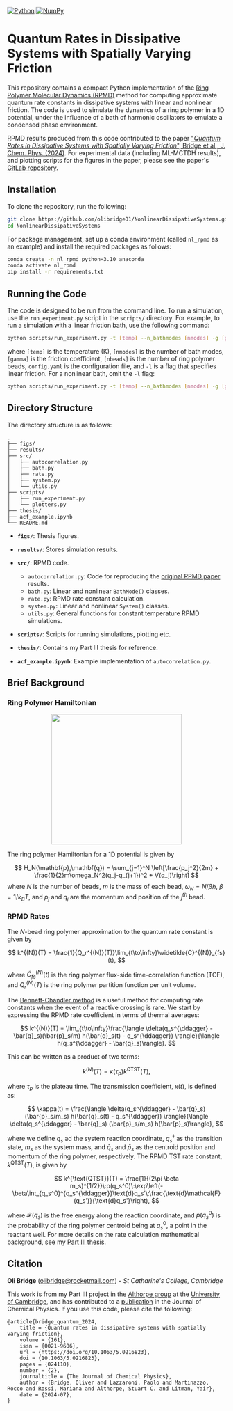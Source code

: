 [![Python](https://img.shields.io/badge/Python-3776AB?logo=python&logoColor=fff)](#)
[![NumPy](https://img.shields.io/badge/NumPy-4DABCF?logo=numpy&logoColor=fff)](#)


# Quantum Rates in Dissipative Systems with Spatially Varying Friction

This repository contains a compact Python implementation of the [Ring Polymer Molecular Dynamics (RPMD)](https://doi.org/10.1063/1.1777575) method for computing approximate quantum rate constants in dissipative systems with linear and nonlinear friction. The code is used to simulate the dynamics of a ring polymer in a 1D potential, under the influence of a bath of harmonic oscillators to emulate a condensed phase environment.

RPMD results produced from this code contributed to the paper ["*Quantum Rates in Dissipative Systems with Spatially Varying Friction*", Bridge et al., J. Chem. Phys. (2024)](https://doi.org/10.1063/5.0216823). For experimental data (including ML-MCTDH results), and plotting scripts for the figures in the paper, please see the paper's [GitLab repository](https://gitlab.com/litman90/quantum_spatially_varying_friction).



## Installation
To clone the repository, run the following:
  ```bash
  git clone https://github.com/olibridge01/NonlinearDissipativeSystems.git
  cd NonlinearDissipativeSystems
  ```
For package management, set up a conda environment (called `nl_rpmd` as an example) and install the required packages as follows:
  ```bash
  conda create -n nl_rpmd python=3.10 anaconda
  conda activate nl_rpmd
  pip install -r requirements.txt
  ```

## Running the Code
The code is designed to be run from the command line. To run a simulation, use the `run_experiment.py` script in the `scripts/` directory. For example, to run a simulation with a linear friction bath, use the following command:
  ```bash
  python scripts/run_experiment.py -t [temp] --n_bathmodes [nmodes] -g [gamma] -n [nbeads] -c config.yaml -l
  ```
where `[temp]` is the temperature (K), `[nmodes]` is the number of bath modes, `[gamma]` is the friction coefficient, `[nbeads]` is the number of ring polymer beads, `config.yaml` is the configuration file, and `-l` is a flag that specifies linear friction. 
For a nonlinear bath, omit the `-l` flag:
  ```bash
  python scripts/run_experiment.py -t [temp] --n_bathmodes [nmodes] -g [gamma] -n [nbeads] -c config.yaml
  ```


## Directory Structure

The directory structure is as follows:
```
.
├── figs/
├── results/
├── src/
│   ├── autocorrelation.py
│   ├── bath.py
│   ├── rate.py
│   ├── system.py
│   └── utils.py
├── scripts/
│   ├── run_experiment.py
│   └── plotters.py
├── thesis/
├── acf_example.ipynb
└── README.md
```

- **`figs/`**: Thesis figures.
- **`results/`**: Stores simulation results.
- **`src/`**: RPMD code.
  - `autocorrelation.py`: Code for reproducing the [original RPMD paper](https://doi.org/10.1063/1.1777575) results.
  - `bath.py`: Linear and nonlinear `BathMode()` classes.
  - `rate.py`: RPMD rate constant calculation.
  - `system.py`: Linear and nonlinear `System()` classes.
  - `utils.py`: General functions for constant temperature RPMD simulations.

- **`scripts/`**: Scripts for running simulations, plotting etc.
- **`thesis/`**: Contains my Part III thesis for reference.
- **`acf_example.ipynb`**: Example implementation of `autocorrelation.py`.


## Brief Background

### Ring Polymer Hamiltonian

<p align="center">
  <img src="https://github.com/olibridge01/NonlinearDissipativeSystems/assets/86416298/01d37871-359f-4006-a4b3-0a2783bd4e5b"  width="300">
</p>

The ring polymer Hamiltonian for a 1D potential is given by

$$
H_N(\mathbf{p},\mathbf{q}) = \sum_{j=1}^N \left[\frac{p_j^2}{2m} + \frac{1}{2}m\omega_N^2(q_j-q_{j+1})^2 + V(q_j)\right]
$$
where $N$ is the number of beads, $m$ is the mass of each bead, $\omega_N=N/\beta \hbar$, $\beta=1/k_BT$, and $p_j$ and $q_j$ are the momentum and position of the $j^{th}$ bead.

### RPMD Rates
The $N$-bead ring polymer approximation to the quantum rate constant is given by

$$
    k^{(N)}(T) = \frac{1}{Q_r^{(N)}(T)}\lim_{t\to\infty}\widetilde{C}^{(N)}_{fs}(t),
$$

where $\widetilde{C}_{fs}^{(N)}(t)$ is the ring polymer flux-side time-correlation function (TCF), and $Q_r^{(N)}(T)$ is the ring polymer partition function per unit volume.

The [Bennett-Chandler method](https://doi.org/10.1063/1.2883593) is a useful method for computing rate constants when the event of a reactive crossing is rare. We start by expressing the RPMD rate coefficient in terms of thermal averages:

$$
    k^{(N)}(T) = \lim_{t\to\infty}\frac{\langle \delta(q_s^{\ddagger} - \bar{q}_s)(\bar{p}_s/m) h(\bar{q}_s(t) - q_s^{\ddagger}) \rangle}{\langle h(q_s^{\ddagger} - \bar{q}_s)\rangle}.
$$

This can be written as a product of two terms:

$$
    k^{(N)}(T) = \kappa(\tau_p) k^{\text{QTST}}(T),
$$

where $\tau_p$ is the plateau time. The transmission coefficient, $\kappa(t)$, is defined as:

$$
    \kappa(t) = \frac{\langle \delta(q_s^{\ddagger} - \bar{q}_s)(\bar{p}_s/m_s) h(\bar{q}_s(t) - q_s^{\ddagger}) \rangle}{\langle \delta(q_s^{\ddagger} - \bar{q}_s) (\bar{p}_s/m_s) h(\bar{p}_s)\rangle},
$$

where we define $q_s$ ad the system reaction coordinate, $q_s^{\ddagger}$ as the transition state, $m_s$ as the system mass, and $\bar{q}_s$ and $\bar{p}_s$ as the centroid position and momentum of the ring polymer, respectively. The RPMD TST rate constant, $k^{\text{QTST}}(T)$, is given by

$$
    k^{\text{QTST}}(T) = \frac{1}{(2\pi \beta m_s)^{1/2}}\:p(q_s^0)\:\exp\left(-\beta\int_{q_s^0}^{q_s^{\ddagger}}\text{d}q_s'\:\frac{\text{d}\mathcal{F}(q_s')}{\text{d}q_s'}\right),
$$

where $\mathcal{F}(q_s)$ is the free energy along the reaction coordinate, and $p(q_s^0)$ is the probability of the ring polymer centroid being at $q_s^0$, a point in the reactant well. For more details on the rate calculation mathematical background, see my [Part III thesis](thesis/partIII_thesis.pdf).


## Citation

**Oli Bridge** (<olibridge@rocketmail.com>) - *St Catharine's College, Cambridge*

This work is from my Part III project in the [Althorpe group](http://www-stuart.ch.cam.ac.uk/index.html) at the [University of Cambridge](https://www.cam.ac.uk/), and has contributed to a [publication](https://doi.org/10.1063/5.0216823) in the Journal of Chemical Physics. If you use this code, please cite the following:

```
@article{bridge_quantum_2024,
	title = {Quantum rates in dissipative systems with spatially varying friction},
	volume = {161},
	issn = {0021-9606},
	url = {https://doi.org/10.1063/5.0216823},
	doi = {10.1063/5.0216823},
	pages = {024110},
	number = {2},
	journaltitle = {The Journal of Chemical Physics},
	author = {Bridge, Oliver and Lazzaroni, Paolo and Martinazzo, Rocco and Rossi, Mariana and Althorpe, Stuart C. and Litman, Yair},
	date = {2024-07},
}
```